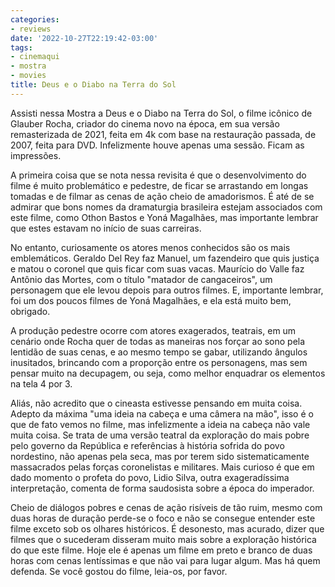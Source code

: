 ```yaml
---
categories:
- reviews
date: '2022-10-27T22:19:42-03:00'
tags:
- cinemaqui
- mostra
- movies
title: Deus e o Diabo na Terra do Sol
---
```


Assisti nessa Mostra a Deus e o Diabo na Terra do Sol, o filme icônico de Glauber Rocha, criador do cinema novo na época, em sua versão remasterizada de 2021, feita em 4k com base na restauração passada, de 2007, feita para DVD. Infelizmente houve apenas uma sessão. Ficam as impressões.

A primeira coisa que se nota nessa revisita é que o desenvolvimento do filme é muito problemático e pedestre, de ficar se arrastando em longas tomadas e de filmar as cenas de ação cheio de amadorismos. É até de se admirar que bons nomes da dramaturgia brasileira estejam associados com este filme, como Othon Bastos e Yoná Magalhães, mas importante lembrar que estes estavam no início de suas carreiras. 

No entanto, curiosamente os atores menos conhecidos são os mais emblemáticos. Geraldo Del Rey faz Manuel, um fazendeiro que quis justiça e matou o coronel que quis ficar com suas vacas. Maurício do Valle faz Antônio das Mortes, com o título "matador de cangaceiros", um personagem que ele levou depois para outros filmes. E, importante lembrar, foi um dos poucos filmes de Yoná Magalhães, e ela está muito bem, obrigado.

A produção pedestre ocorre com atores exagerados, teatrais, em um cenário onde Rocha quer de todas as maneiras nos forçar ao sono pela lentidão de suas cenas, e ao mesmo tempo se gabar, utilizando ângulos inusitados, brincando com a proporção entre os personagens, mas sem pensar muito na decupagem, ou seja, como melhor enquadrar os elementos na tela 4 por 3.

Aliás, não acredito que o cineasta estivesse pensando em muita coisa. Adepto da máxima "uma ideia na cabeça e uma câmera na mão", isso é o que de fato vemos no filme, mas infelizmente a ideia na cabeça não vale muita coisa. Se trata de uma versão teatral da exploração do mais pobre pelo governo da República e referências à história sofrida do povo nordestino, não apenas pela seca, mas por terem sido sistematicamente massacrados pelas forças coronelistas e militares. Mais curioso é que em dado momento o profeta do povo, Lidio Silva, outra exageradíssima interpretação, comenta de forma saudosista sobre a época do imperador.

Cheio de diálogos pobres e cenas de ação risíveis de tão ruim, mesmo com duas horas de duração perde-se o foco e não se consegue entender este filme exceto sob os olhares históricos. É desonesto, mas acurado, dizer que filmes que o sucederam disseram muito mais sobre a exploração histórica do que este filme. Hoje ele é apenas um filme em preto e branco de duas horas com cenas lentíssimas e que não vai para lugar algum. Mas há quem defenda. Se você gostou do filme, leia-os, por favor.